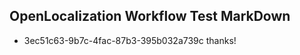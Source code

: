 ## OpenLocalization Workflow Test MarkDown
* 3ec51c63-9b7c-4fac-87b3-395b032a739c thanks!

<!--HONumber=Jul16_HO2-->


